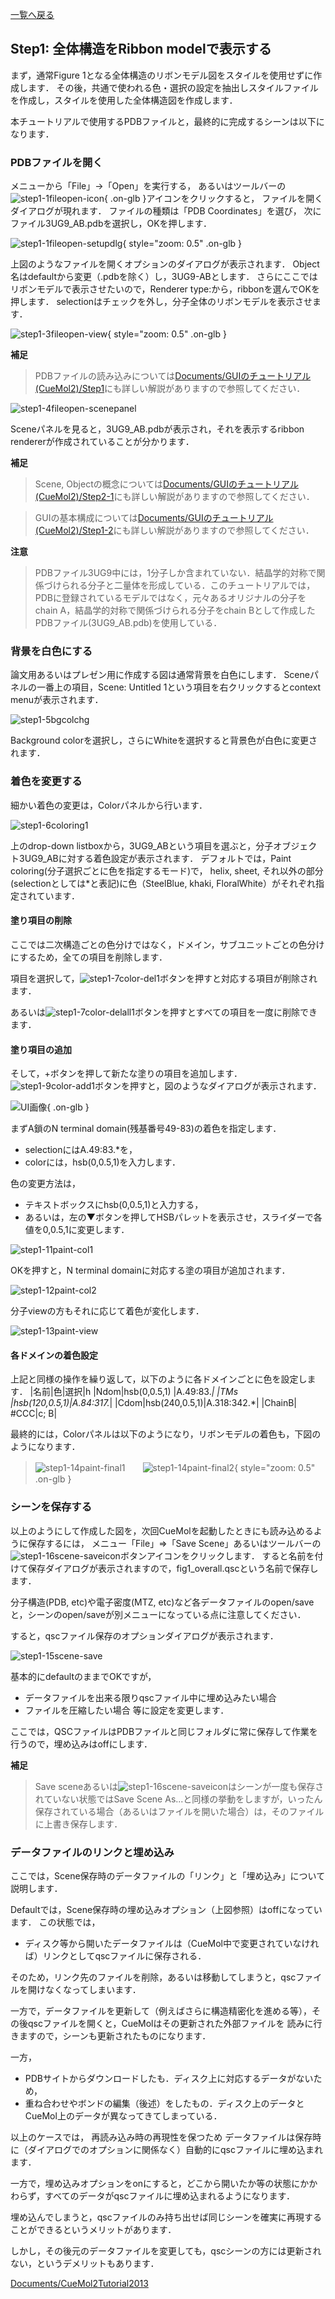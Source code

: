 [一覧へ戻る](../../../Documents/CueMol2Tutorial2013)

## Step1: 全体構造をRibbon modelで表示する
まず，通常Figure 1となる全体構造のリボンモデル図をスタイルを使用せずに作成します．
その後，共通で使われる色・選択の設定を抽出しスタイルファイルを作成し，スタイルを使用した全体構造図を作成します．

本チュートリアルで使用するPDBファイルと，最終的に完成するシーンは以下になります．


### PDBファイルを開く
メニューから「File」→「Open」を実行する，
あるいはツールバーの![step1-1fileopen-icon](../../../assets/images/Documents/CueMol2Tutorial2013/Step1/step1-1fileopen-icon.png){ .on-glb }アイコンをクリックすると，
ファイルを開くダイアログが現れます．
ファイルの種類は「PDB Coordinates」を選び，
次にファイル3UG9_AB.pdbを選択し，OKを押します．

![step1-1fileopen-setupdlg](../../../assets/images/Documents/CueMol2Tutorial2013/Step1/step1-1fileopen-setupdlg.png){ style="zoom: 0.5" .on-glb }

上図のようなファイルを開くオプションのダイアログが表示されます．
Object名はdefaultから変更（.pdbを除く）し，3UG9-ABとします．
さらにここではリボンモデルで表示させたいので，Renderer type:から，ribbonを選んでOKを押します．
selectionはチェックを外し，分子全体のリボンモデルを表示させます．


![step1-3fileopen-view](../../../assets/images/Documents/CueMol2Tutorial2013/Step1/step1-3fileopen-view.png){ style="zoom: 0.5" .on-glb }


**補足**

> PDBファイルの読み込みについては[Documents/GUIのチュートリアル(CueMol2)/Step1](../../../Documents/GUIのチュートリアル(CueMol2)/Step1)にも詳しい解説がありますので参照してください．



![step1-4fileopen-scenepanel](../../../assets/images/Documents/CueMol2Tutorial2013/Step1/step1-4fileopen-scenepanel.png)


Sceneパネルを見ると，3UG9_AB.pdbが表示され，それを表示するribbon rendererが作成されていることが分かります．

**補足**

> Scene, Objectの概念については[Documents/GUIのチュートリアル(CueMol2)/Step2-1](../../../Documents/GUIのチュートリアル(CueMol2)/Step2-1)にも詳しい解説がありますので参照してください．<br />

> GUIの基本構成については[Documents/GUIのチュートリアル(CueMol2)/Step1-2](../../../Documents/GUIのチュートリアル(CueMol2)/Step1-2)にも詳しい解説がありますので参照してください．

**注意**

> PDBファイル3UG9中には，1分子しか含まれていない．結晶学的対称で関係づけられる分子と二量体を形成している．このチュートリアルでは，PDBに登録されているモデルではなく，元々あるオリジナルの分子をchain A，結晶学的対称で関係づけられる分子をchain Bとして作成したPDBファイル(3UG9_AB.pdb)を使用している．

### 背景を白色にする
論文用あるいはプレゼン用に作成する図は通常背景を白色にします．
Sceneパネルの一番上の項目，Scene: Untitled 1という項目を右クリックするとcontext menuが表示されます．

![step1-5bgcolchg](../../../assets/images/Documents/CueMol2Tutorial2013/Step1/step1-5bgcolchg.png)

Background colorを選択し，さらにWhiteを選択すると背景色が白色に変更されます．

### 着色を変更する
細かい着色の変更は，Colorパネルから行います．

![step1-6coloring1](../../../assets/images/Documents/CueMol2Tutorial2013/Step1/step1-6coloring1.png)

上のdrop-down listboxから，3UG9_ABという項目を選ぶと，分子オブジェクト3UG9_ABに対する着色設定が表示されます．
デフォルトでは，Paint coloring(分子選択ごとに色を指定するモード)で，
helix, sheet, それ以外の部分(selectionとしては*と表記)に色（SteelBlue, khaki, FloralWhite）がそれぞれ指定されています．

#### 塗り項目の削除
ここでは二次構造ごとの色分けではなく，ドメイン，サブユニットごとの色分けにするため，全ての項目を削除します．

項目を選択して，![step1-7color-del1](../../../assets/images/Documents/CueMol2Tutorial2013/Step1/step1-7color-del1.png)ボタンを押すと対応する項目が削除されます．

あるいは![step1-7color-delall1](../../../assets/images/Documents/CueMol2Tutorial2013/Step1/step1-7color-delall1.png)ボタンを押すとすべての項目を一度に削除できます．

#### 塗り項目の追加
そして，+ボタンを押して新たな塗りの項目を追加します．
![step1-9color-add1](../../../assets/images/Documents/CueMol2Tutorial2013/Step1/step1-9color-add1.png)ボタンを押すと，図のようなダイアログが表示されます．

![UI画像](../../../assets/images/Documents/CueMol2Tutorial2013/Step1/UI画像){ .on-glb }

まずA鎖のN terminal domain(残基番号49-83)の着色を指定します．
*  selectionにはA.49:83.*を，
*  colorには，hsb(0,0.5,1)を入力します．

色の変更方法は，
*  テキストボックスにhsb(0,0.5,1)と入力する，
*  あるいは，左の▼ボタンを押してHSBパレットを表示させ，スライダーで各値を0,0.5,1に変更します．

![step1-11paint-col1](../../../assets/images/Documents/CueMol2Tutorial2013/Step1/step1-11paint-col1.png)


OKを押すと，N terminal domainに対応する塗の項目が追加されます．

![step1-12paint-col2](../../../assets/images/Documents/CueMol2Tutorial2013/Step1/step1-12paint-col2.png)


分子viewの方もそれに応じて着色が変化します．

![step1-13paint-view](../../../assets/images/Documents/CueMol2Tutorial2013/Step1/step1-13paint-view.png)


#### 各ドメインの着色設定
上記と同様の操作を繰り返して，以下のように各ドメインごとに色を設定します．
|名前|色|選択|h
|Ndom|hsb(0,0.5,1)  |A.49:83.*|
|TMs |hsb(120,0.5,1)|A.84:317.*|
|Cdom|hsb(240,0.5,1)|A.318:342.*|
|ChainB| #CCC|c; B|


最終的には，Colorパネルは以下のようになり，リボンモデルの着色も，下図のようになります．

> ![step1-14paint-final1](../../../assets/images/Documents/CueMol2Tutorial2013/Step1/step1-14paint-final1.png)　　![step1-14paint-final2](../../../assets/images/Documents/CueMol2Tutorial2013/Step1/step1-14paint-final2.png){ style="zoom: 0.5" .on-glb }

### シーンを保存する
以上のようにして作成した図を，次回CueMolを起動したときにも読み込めるように保存するには，
メニュー「File」⇒「Save Scene」あるいはツールバーの![step1-16scene-saveicon](../../../assets/images/Documents/CueMol2Tutorial2013/Step1/step1-16scene-saveicon.png)ボタンアイコンをクリックします．
すると名前を付けて保存ダイアログが表示されますので，fig1_overall.qscという名前で保存します．

分子構造(PDB, etc)や電子密度(MTZ, etc)など各データファイルのopen/saveと，シーンのopen/saveが別メニューになっている点に注意してください．

すると，qscファイル保存のオプションダイアログが表示されます．

![step1-15scene-save](../../../assets/images/Documents/CueMol2Tutorial2013/Step1/step1-15scene-save.png)


基本的にdefaultのままでOKですが，
*  データファイルを出来る限りqscファイル中に埋め込みたい場合
*  ファイルを圧縮したい場合
等に設定を変更します．

ここでは，QSCファイルはPDBファイルと同じフォルダに常に保存して作業を行うので，埋め込みはoffにします．

**補足**

> Save sceneあるいは![step1-16scene-saveicon](../../../assets/images/Documents/CueMol2Tutorial2013/Step1/step1-16scene-saveicon.png)はシーンが一度も保存されていない状態ではSave Scene As...と同様の挙動をしますが，いったん保存されている場合（あるいはファイルを開いた場合）は，そのファイルに上書き保存します．
### データファイルのリンクと埋め込み

ここでは，Scene保存時のデータファイルの「リンク」と「埋め込み」について説明します．

Defaultでは，Scene保存時の埋め込みオプション（上図参照）はoffになっています．
この状態では，
*  ディスク等から開いたデータファイルは（CueMol中で変更されていなければ）リンクとしてqscファイルに保存される．

そのため，リンク先のファイルを削除，あるいは移動してしまうと，qscファイルを開けなくなってしまいます．

一方で，データファイルを更新して（例えばさらに構造精密化を進める等），その後qscファイルを開くと，CueMolはその更新された外部ファイルを
読みに行きますので，シーンも更新されたものになります．

一方，
*  PDBサイトからダウンロードしたも．ディスク上に対応するデータがないため，
*  重ね合わせやボンドの編集（後述）をしたもの．ディスク上のデータとCueMol上のデータが異なってきてしまっている．

以上のケースでは，
再読み込み時の再現性を保つため
データファイルは保存時に（ダイアログでのオプションに関係なく）自動的にqscファイルに埋め込まれます．

一方で，埋め込みオプションをonにすると，どこから開いたか等の状態にかかわらず，すべてのデータがqscファイルに埋め込まれるようになります．

埋め込んでしまうと，qscファイルのみ持ち出せば同じシーンを確実に再現することができるというメリットがあります．

しかし，その後元のデータファイルを変更しても，qscシーンの方には更新されない，というデメリットもあります．

[Documents/CueMol2Tutorial2013](../../../Documents/CueMol2Tutorial2013)